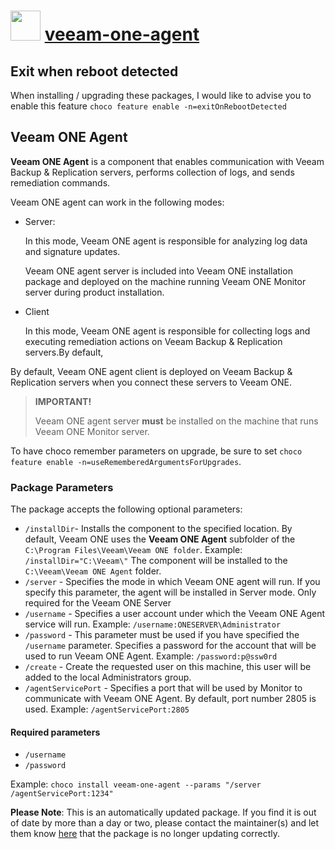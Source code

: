 # <img src="https://cdn.jsdelivr.net/gh/mkevenaar/chocolatey-packages@0a1dc3da07e8ad824bdb1ea2fadb450b256ad551/icons/veeam-one-agent.png" width="48" height="48"/> [veeam-one-agent](https://community.chocolatey.org/packages/veeam-one-agent)

## Exit when reboot detected

When installing / upgrading these packages, I would like to advise you to enable this feature `choco feature enable -n=exitOnRebootDetected`

## Veeam ONE Agent

**Veeam ONE Agent** is a component that enables communication with Veeam Backup & Replication servers, performs collection of logs, and sends remediation commands.

Veeam ONE agent can work in the following modes:

* Server:

  In this mode, Veeam ONE agent is responsible for analyzing log data and signature updates.

  Veeam ONE agent server is included into Veeam ONE installation package and deployed on the machine running Veeam ONE Monitor server during product installation.

* Client

  In this mode, Veeam ONE agent is responsible for collecting logs and executing remediation actions on Veeam Backup & Replication servers.By default,

By default, Veeam ONE agent client is deployed on Veeam Backup & Replication servers when you connect these servers to Veeam ONE.

> **IMPORTANT!**
>
> Veeam ONE agent server **must** be installed on the machine that runs Veeam ONE Monitor server.

To have choco remember parameters on upgrade, be sure to set `choco feature enable -n=useRememberedArgumentsForUpgrades`.

### Package Parameters

The package accepts the following optional parameters:

* `/installDir`- Installs the component to the specified location. By default, Veeam ONE uses the **Veeam ONE Agent** subfolder of the `C:\Program Files\Veeam\Veeam ONE folder`. Example: `/installDir="C:\Veeam\"` The component will be installed to the `C:\Veeam\Veeam ONE Agent` folder.
* `/server` - Specifies the mode in which Veeam ONE agent will run. If you specify this parameter, the agent will be installed in Server mode. Only required for the Veeam ONE Server
* `/username` - Specifies a user account under which the Veeam ONE Agent service will run. Example: `/username:ONESERVER\Administrator`
* `/password` - This parameter must be used if you have specified the `/username` parameter. Specifies a password for the account that will be used to run Veeam ONE Agent. Example: `/password:p@ssw0rd`
* `/create` - Create the requested user on this machine, this user will be added to the local Administrators group.
* `/agentServicePort` - Specifies a port that will be used by Monitor to communicate with Veeam ONE Agent. By default, port number 2805 is used. Example: `/agentServicePort:2805`

#### Required parameters

* `/username`
* `/password`

Example: `choco install veeam-one-agent --params "/server /agentServicePort:1234"`

**Please Note**: This is an automatically updated package. If you find it is
out of date by more than a day or two, please contact the maintainer(s) and
let them know [here](https://github.com/mkevenaar/chocolatey-packages/issues) that the package is no longer updating correctly.
